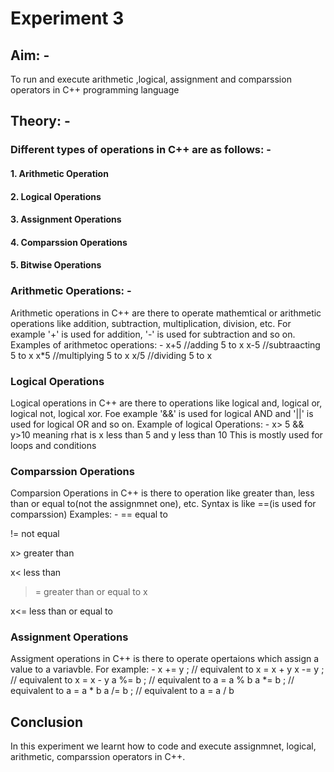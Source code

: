 # Experiment 3
## Aim: -
To run and execute arithmetic ,logical, assignment and comparssion operators in C++ programming language

## Theory: -

### Different types of operations in C++ are as follows: - 
#### 1. Arithmetic Operation
#### 2. Logical Operations
#### 3. Assignment Operations 
#### 4. Comparssion Operations 
#### 5. Bitwise Operations 

### Arithmetic Operations: -
Arithmetic operations in C++ are there to operate mathemtical or arithmetic operations like addition, subtraction, multiplication, division, etc. For example '+' is used for addition, '-' is used for subtraction and so on.
Examples of arithmetoc operations: -
x+5 //adding 5 to x
x-5 //subtraacting 5 to x
x*5 //multiplying 5 to x
x/5 //dividing 5 to x

### Logical Operations
Logical operations in C++ are there to operations like logical and, logical or, logical not, logical xor. Foe example '&&' is used for logical AND and '||' is used for logical OR and so on.
Example of logical Operations: - 
x> 5 && y>10 
meaning rhat is x less than 5 and y less than 10
This is mostly used for loops and conditions

### Comparssion Operations 
Comparsion Operations in C++ is there to operation like greater than, less than or equal to(not the assignmnet one), etc. Syntax is like ==(is used for comparssion) 
Examples: - 
==	equal to

!=	not equal	

x>	greater than

x<	less than	

>=	greater than or equal to	x

x<=	less than or equal to


### Assignment Operations
Assigment operations in C++ is there to operate opertaions which assign a value to a variavble. For example: - 
x += y ;             // equivalent to x = x + y
x -= y ;             // equivalent to x = x - y
a %= b ;           // equivalent to a = a % b
a *= b ;            // equivalent to a = a * b
a /= b ;            // equivalent to a = a / b


## Conclusion 
In this experiment we learnt how to code and execute assignmnet, logical, arithmetic, comparssion operators in C++.
